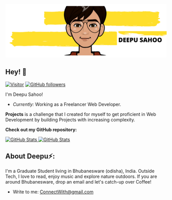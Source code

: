 

![Deepu sahoo Banner Image](./banner.png)


<h2>Hey! 👋</h2>

[![Visitor](https://visitor-badge.laobi.icu/badge?page_id=07Deepu.deepu)](https://github.com/07Deepu) [![GitHub followers](https://img.shields.io/github/followers/07Deepu.svg?style=social&label=Follow)](https://github.com/07Deepu?tab=followers)

I'm Deepu Sahoo! 
- <i>Currently:</i> Working as  a Freelancer Web Developer. 


<!-- <h4>Projects </h4> -->

__Projects__
is a challenge that I created for myself to get proficient in Web Development by building  Projects with increasing complexity. 


__Check out my GitHub repository:__

<div>
  <p>
    <a href="https://github.com/07Deepu/sms1">
      <img src="https://github-readme-stats.vercel.app/api/pin/?username=07Deepu&repo=sms1" alt="GitHub Stats" />
    </a>
    <a href="https://github.com/07Deepu/portfolio">
      <img src="https://github-readme-stats.vercel.app/api/pin/?username=07Deepu&repo=portfolio" alt="GitHub Stats" />
    </a>
  </p>
</div>


<h2> About Deepu⚡:</h2>

I'm a Graduate Student living in Bhubanesware (odisha), India. Outside Tech, I love to read, enjoy music and explore nature outdoors. If you are around Bhubanesware, drop an email and let's catch-up over Coffee!
 
- Write to me: [ConnectWith@gmail.com](mailto:deepusahoo97@.com)


<!--
**07Deepu/07Deepu** is a ✨ _special_ ✨ repository because its `README.md` (this file) appears on your GitHub profile.

Here are some ideas to get you started:

- 🔭 I’m currently working on ...
- 🌱 I’m currently learning ...
- 👯 I’m looking to collaborate on ...
- 🤔 I’m looking for help with ...
- 💬 Ask me about ...
- 📫 How to reach me: ...
- 😄 Pronouns: ...
- ⚡ Fun fact: ...
-->
